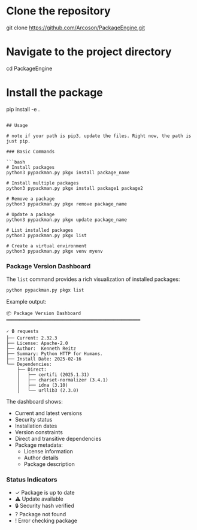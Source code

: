 # Clone the repository
git clone https://github.com/Arcoson/PackageEngine.git

# Navigate to the project directory
cd PackageEngine

# Install the package
pip install -e .
```

## Usage

# note if your path is pip3, update the files. Right now, the path is just pip.

### Basic Commands

```bash
# Install packages
python3 pypackman.py pkgx install package_name

# Install multiple packages
python3 pypackman.py pkgx install package1 package2

# Remove a package
python3 pypackman.py pkgx remove package_name

# Update a package
python3 pypackman.py pkgx update package_name

# List installed packages
python3 pypackman.py pkgx list

# Create a virtual environment
python3 pypackman.py pkgx venv myenv
```

### Package Version Dashboard

The `list` command provides a rich visualization of installed packages:

```bash
python pypackman.py pkgx list
```

Example output:
```
📦 Package Version Dashboard
══════════════════════════════════════════════════

✓ 🔒 requests
├── Current: 2.32.3
├── License: Apache-2.0
├── Author:  Kenneth Reitz
├── Summary: Python HTTP for Humans.
├── Install Date: 2025-02-16
└── Dependencies:
    ├── Direct:
    │   ├── certifi (2025.1.31)
    │   ├── charset-normalizer (3.4.1)
    │   ├── idna (3.10)
    │   └── urllib3 (2.3.0)
```

The dashboard shows:
- Current and latest versions
- Security status
- Installation dates
- Version constraints
- Direct and transitive dependencies
- Package metadata:
  - License information
  - Author details
  - Package description

### Status Indicators

- ✓ Package is up to date
- ⚠ Update available
- 🔒 Security hash verified
- ? Package not found
- ! Error checking package
